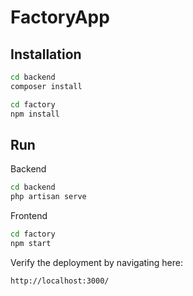# FactoryApp
## Installation

```sh
cd backend
composer install
```

```sh
cd factory
npm install
```

## Run
Backend
```sh
cd backend
php artisan serve
```

Frontend
```sh
cd factory
npm start
```

Verify the deployment by navigating here:
```sh
http://localhost:3000/
```
